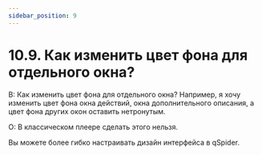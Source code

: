 ```yaml
---
sidebar_position: 9
---
```


# 10.9. Как изменить цвет фона для отдельного окна?
<!-- [:faq_10_09] -->
В: Как изменить цвет фона для отдельного окна?
	Например, я хочу изменить цвет фона окна действий, окна дополнительного описания, а цвет фона других окон оставить нетронутым.

О:
В классическом плеере сделать этого нельзя.

Вы можете более гибко настраивать дизайн интерфейса в qSpider.
